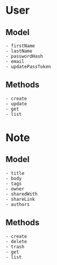 # User
## Model
    - firstName
    - lastName
    - passwordHash
    - email
    - updatePassToken
## Methods
    - create
    - update
    - get
    - list
# Note
## Model
    - title
    - body
    - tags
    - owner
    - sharedWith
    - shareLink
    - authors
## Methods
    - create
    - delete
    - trash
    - get
    - list


